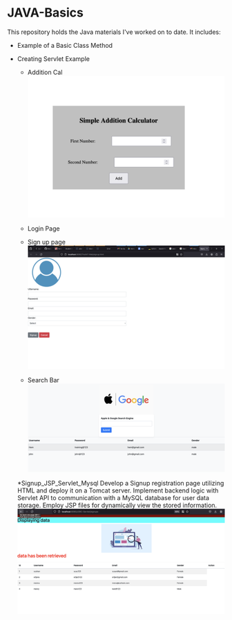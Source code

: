 # JAVA-Basics

This repository holds the Java materials I've worked on to date. It includes:

* Example of a Basic Class Method
* Creating Servlet Example
    * Addition Cal
    ![Alt text]( result_images/addition.png "Addition URL")
    * Login Page
    * Sign up page 
    ![Alt text]( result_images/signup.png "signup Image")

    * Search Bar 
    ![Alt text]( result_images/search.png "Search Bar ")

    *Signup_JSP_Servlet_Mysql
    Develop a Signup registration page utilizing HTML and deploy it on a Tomcat server. Implement backend logic with Servlet API to communication with a MySQL database for user data storage. Employ JSP files for dynamically view the stored information.
    ![Alt text]( result_images/servlet_mysql.png "Signup_JSP_Servlet_Mysql ")
